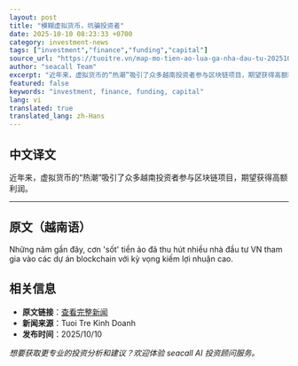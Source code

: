 ```yaml
---
layout: post
title: "模糊虚拟货币，坑骗投资者"
date: 2025-10-10 08:23:33 +0700
category: investment-news
tags: ["investment","finance","funding","capital"]
source_url: "https://tuoitre.vn/map-mo-tien-ao-lua-ga-nha-dau-tu-20251009231513706.htm"
author: "seacall Team"
excerpt: "近年来，虚拟货币的“热潮”吸引了众多越南投资者参与区块链项目，期望获得高额利润。..."
featured: false
keywords: "investment, finance, funding, capital"
lang: vi
translated: true
translated_lang: zh-Hans
---
```


## 中文译文

近年来，虚拟货币的“热潮”吸引了众多越南投资者参与区块链项目，期望获得高额利润。

---

## 原文（越南语）

Những năm gần đây, cơn 'sốt' tiền ảo đã thu hút nhiều nhà đầu tư VN tham gia vào các dự án blockchain với kỳ vọng kiếm lợi nhuận cao.

## 相关信息

- **原文链接**：[查看完整新闻](https://tuoitre.vn/map-mo-tien-ao-lua-ga-nha-dau-tu-20251009231513706.htm)
- **新闻来源**：Tuoi Tre Kinh Doanh
- **发布时间**：2025/10/10

*想要获取更专业的投资分析和建议？欢迎体验 seacall AI 投资顾问服务。*
